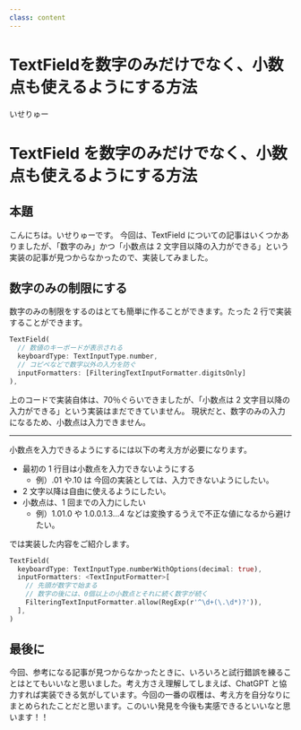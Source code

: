 ```yaml
---
class: content
---
```


<div class="doc-header">
  <h1>TextFieldを数字のみだけでなく、小数点も使えるようにする方法</h1>
  <div class="doc-author">いせりゅー</div>
</div>

# TextField を数字のみだけでなく、小数点も使えるようにする方法

## 本題

こんにちは。いせりゅーです。
今回は、TextField についての記事はいくつかありましたが、「数字のみ」かつ「小数点は 2 文字目以降の入力ができる」という実装の記事が見つからなかったので、実装してみました。

## 数字のみの制限にする

数字のみの制限をするのはとても簡単に作ることができます。たった 2 行で実装することができます。

```dart
TextField(
  // 数値のキーボードが表示される
  keyboardType: TextInputType.number,
  // コピペなどで数字以外の入力を防ぐ
  inputFormatters: [FilteringTextInputFormatter.digitsOnly]
),
```

上のコードで実装自体は、70％ぐらいできましたが、「小数点は 2 文字目以降の入力ができる」という実装はまだできていません。
現状だと、数字のみの入力になるため、小数点は入力できません。

<hr class="page-break"/>

小数点を入力できるようにするには以下の考え方が必要になります。

- 最初の 1 行目は小数点を入力できないようにする
  - 例）.01 や.10 は 今回の実装としては、入力できないようにしたい。
- 2 文字以降は自由に使えるようにしたい。
- 小数点は、1 回までの入力にしたい
  - 例）1.01.0 や 1.0.0.1.3...4 などは変換するうえで不正な値になるから避けたい。

では実装した内容をご紹介します。

```dart
TextField(
  keyboardType: TextInputType.numberWithOptions(decimal: true),
  inputFormatters: <TextInputFormatter>[
    // 先頭が数字で始まる
    // 数字の後には、0個以上の小数点とそれに続く数字が続く
    FilteringTextInputFormatter.allow(RegExp(r'^\d+(\.\d*)?')),
  ],
)
```

## 最後に

今回、参考になる記事が見つからなかったときに、いろいろと試行錯誤を練ることはとてもいいなと思いました。考え方さえ理解してしまえば、ChatGPT と協力すれば実装できる気がしています。今回の一番の収穫は、考え方を自分なりにまとめられたことだと思います。このいい発見を今後も実感できるといいなと思います！！
